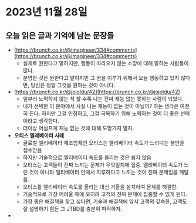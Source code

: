 # 2023년 11월 28일

## 오늘 읽은 글과 기억에 남는 문장들&#x20;

* [https://brunch.co.kr/@imagineer/334#comments](https://brunch.co.kr/@imagineer/334#comments)
  * 실제로 원한다고 말하지만, 행동이 따라오지 않는 소망에 대해 말하는 사람들이 많다.
  * 분명한 것은 원한다고 말하지만 그 꿈을 이루기 위해서 오늘 행동하고 있지 않다면, 당신은 정말 그것을 원하는 것이 아니다.&#x20;
* &#x20;[https://brunch.co.kr/@jojoldu/42](https://brunch.co.kr/@jojoldu/42)
  * 일부러 노력하지 않는 척 할 수록 나는 진짜 재능 없는 못하는 사람이 되었다.&#x20;
  * 내가 선택한 이 분야에서 사실 나는 재능이 없는 것이 아닐까? 하는 생각은 여전히 든다. 하지만 그걸 인정하고, 그걸 극복하기 위해 노력하는 것이 더 좋은 선택이라고 생각한다.&#x20;
  * 더이상 어설프게 재능 없는 것에 대해 도망가지 말자.&#x20;
* **오티스 엘레베이터 사례**
  * 글로벌 엘리베이터 제조업체인 오티스는 엘리베이터 속도가 느리다는 불만을 접수받음
  * 하지만 기술적으로 엘리베이터 속도를 올리는 것은 쉽지 않음&#x20;
  * 오티스는 고객들이 진짜 느끼는 문제가 무엇일지에 집중. 엘리베이터 속도가 느린 것이 아니라 엘리베이터 안에서 지루하다고 느끼는 것이 진짜 문제임을 깨달음.&#x20;
  * 오티스틑 엘리베이터 속도를 올리는 대신 거울을 설치하여 문제를 해결함.&#x20;
  * 기술적으로 가장 어려울 때에 오히려 고객의 진짜 문제에 집중할 수 있게 된다.&#x20;
  * 가장 좋은 해결책을 찾고 싶다면, 기술과 해결책에 앞서 고객의 깊숙한, 고객도 잘 설명하기 힘든 그 JTBD를 충분히 파악하자.&#x20;
* &#x20;

